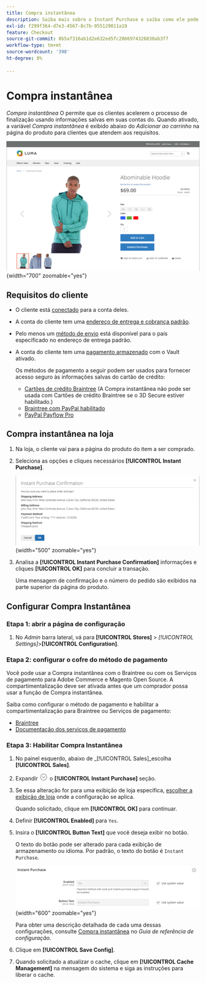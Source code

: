 ```yaml
---
title: Compra instantânea
description: Saiba mais sobre o Instant Purchase e saiba como ele pode fornecer um check-out rápido para contas de clientes registradas.
exl-id: f299f364-d7e3-4567-8c7b-955129011a19
feature: Checkout
source-git-commit: 8b5af316ab1d2e632ed5fc2066974326830ab3f7
workflow-type: tm+mt
source-wordcount: '398'
ht-degree: 0%

---
```


# Compra instantânea

_Compra instantânea_ O permite que os clientes acelerem o processo de finalização usando informações salvas em suas contas do. Quando ativado, a variável _Compra instantânea_ é exibido abaixo do _Adicionar ao carrinho_ na página do produto para clientes que atendem aos requisitos.

![Página do produto com a opção Compra instantânea exibida](./assets/storefront-checkout-instant-purchase.png){width="700" zoomable="yes"}

## Requisitos do cliente

- O cliente está [conectado](../customers/customer-sign-in.md) para a conta deles.

- A conta do cliente tem uma [endereço de entrega e cobrança padrão](../customers/account-dashboard-address-book.md).

- Pelo menos um [método de envio](delivery.md) está disponível para o país especificado no endereço de entrega padrão.

- A conta do cliente tem uma [pagamento armazenado](../stores-purchase/stored-payment-methods.md) com o Vault ativado.

  Os métodos de pagamento a seguir podem ser usados para fornecer acesso seguro às informações salvas do cartão de crédito:

   - [Cartões de crédito Braintree](braintree.md) (A Compra instantânea não pode ser usada com Cartões de crédito Braintree se o 3D Secure estiver habilitado.)
   - [Braintree com PayPal habilitado](braintree.md)
   - [PayPal Payflow Pro](paypal-payflow-pro.md)

## Compra instantânea na loja

1. Na loja, o cliente vai para a página do produto do item a ser comprado.

1. Seleciona as opções e cliques necessários **[!UICONTROL Instant Purchase]**.

   ![Caixa de diálogo de confirmação para confirmar a compra instantânea](./assets/storefront-checkout-instant-purchase-confirmation.png){width="500" zoomable="yes"}

1. Analisa a **[!UICONTROL Instant Purchase Confirmation]** informações e cliques **[!UICONTROL OK]** para concluir a transação.

   Uma mensagem de confirmação e o número do pedido são exibidos na parte superior da página do produto.

## Configurar Compra Instantânea

### Etapa 1: abrir a página de configuração

1. No _Admin_ barra lateral, vá para **[!UICONTROL Stores]** > _[!UICONTROL Settings]_>**[!UICONTROL Configuration]**.

### Etapa 2: configurar o cofre do método de pagamento

Você pode usar a Compra instantânea com o Braintree ou com os Serviços de pagamento para Adobe Commerce e Magento Open Source. A compartimentalização deve ser ativada antes que um comprador possa usar a função de Compra instantânea.

Saiba como configurar o método de pagamento e habilitar a compartimentalização para Braintree ou Serviços de pagamento:

- [Braintree](braintree.md)
- [Documentação dos serviços de pagamento](https://experienceleague.adobe.com/docs/commerce-merchant-services/payment-services/guide-overview.html)

### Etapa 3: Habilitar Compra Instantânea

1. No painel esquerdo, abaixo de _[!UICONTROL Sales]_escolha **[!UICONTROL Sales]**.

1. Expandir ![Seletor de expansão](../assets/icon-display-expand.png) o **[!UICONTROL Instant Purchase]** seção.

1. Se essa alteração for para uma exibição de loja específica, [escolher a exibição de loja](../configuration-reference/scope-change.md#set-the-scope) onde a configuração se aplica.

   Quando solicitado, clique em **[!UICONTROL OK]** para continuar.

1. Definir **[!UICONTROL Enabled]** para `Yes`.

1. Insira o **[!UICONTROL Button Text]** que você deseja exibir no botão.

   O texto do botão pode ser alterado para cada exibição de armazenamento ou idioma. Por padrão, o texto do botão é `Instant Purchase`.

   ![Configuração - opções de compra instantânea](../configuration-reference/sales/assets/sales-instant-purchase.png){width="600" zoomable="yes"}

   Para obter uma descrição detalhada de cada uma dessas configurações, consulte [Compra instantânea](../configuration-reference/sales/sales.md#instant-purchase) no _Guia de referência de configuração_.

1. Clique em **[!UICONTROL Save Config]**.

1. Quando solicitado a atualizar o cache, clique em **[!UICONTROL Cache Management]** na mensagem do sistema e siga as instruções para liberar o cache.
